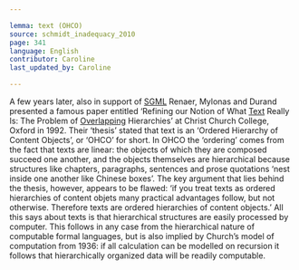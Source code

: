 ```yaml
---

lemma: text (OHCO)
source: schmidt_inadequacy_2010
page: 341
language: English
contributor: Caroline
last_updated_by: Caroline

---
```


A few years later, also in support of [SGML](SGML.html) Renaer, Mylonas and Durand presented a famous paper entitled ‘Refining our Notion of What [Text](text.html) Really Is: The Problem of [Overlapping](overlap.html) Hierarchies’ at Christ Church College, Oxford in 1992. Their ‘thesis’ stated that text is an ‘Ordered Hierarchy of Content Objects’, or ‘OHCO’ for short. In OHCO the ‘ordering’ comes from the fact that texts are linear: the objects of which they are composed succeed one another, and the objects themselves are hierarchical because structures like chapters, paragraphs, sentences and prose quotations ‘nest inside one another like Chinese boxes’. The key argument that lies behind the thesis, however, appears to be flawed: ‘if you treat texts as ordered hierarchies of content objets many practical advantages follow, but not otherwise. Therefore texts are ordered hierarchies of content objects.’
All this says about texts is that hierarchical structures are easily processed by computer. This follows in any case from the hierarchical nature of computable formal languages, but is also implied by Church’s model of computation from 1936: if all calculation can be modelled on recursion it follows that hierarchically organized data will be readily computable.
